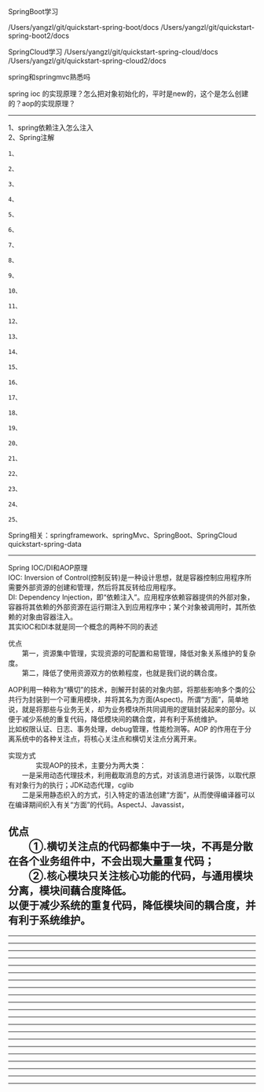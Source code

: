 SpringBoot学习

/Users/yangzl/git/quickstart-spring-boot/docs
/Users/yangzl/git/quickstart-spring-boot2/docs


SpringCloud学习
/Users/yangzl/git/quickstart-spring-cloud/docs
/Users/yangzl/git/quickstart-spring-cloud2/docs


spring和springmvc熟悉吗  
  
spring ioc 的实现原理？怎么把对象初始化的，平时是new的，这个是怎么创建的？aop的实现原理？  
  
  
  
---------------------------------------------------------------------------------------------------------------------  
1、spring依赖注入怎么注入  
2、Spring注解  
```  
1、  
```  
```  
2、  
```  
```  
3、  
```  
```  
4、  
```  
```  
5、  
```  
```  
6、  
```  
```  
7、  
```  
```  
8、  
```  
```  
9、  
```  
```  
10、  
```  
```  
11、  
```  
```  
12、  
```  
```  
13、  
```  
```  
14、  
```  
```  
15、  
```  
```  
16、  
```  
```  
17、  
```  
```  
18、  
```  
```  
19、  
```  
```  
20、  
```  
```  
21、  
```  
```  
22、  
```  
```  
23、  
```  
```  
24、  
```  
```  
25、  
```  
  
  
  
  
  
Spring相关：springframework、springMvc、SpringBoot、SpringCloud  
quickstart-spring-data  
  
  
  
  
---------------------------------------------------------------------------------------------------------------------  
Spring IOC/DI和AOP原理  
IOC: Inversion of Control(控制反转)是一种设计思想，就是容器控制应用程序所需要外部资源的创建和管理，然后将其反转给应用程序。  
DI: Dependency Injection，即“依赖注入”。应用程序依赖容器提供的外部对象，容器将其依赖的外部资源在运行期注入到应用程序中；某个对象被调用时，其所依赖的对象由容器注入。  
其实IOC和DI本就是同一个概念的两种不同的表述  
  
 优点  
　　第一，资源集中管理，实现资源的可配置和易管理，降低对象关系维护的复杂度。  
　　第二，降低了使用资源双方的依赖程度，也就是我们说的耦合度。  
  
AOP利用一种称为“横切”的技术，剖解开封装的对象内部，将那些影响多个类的公共行为封装到一个可重用模块，并将其名为方面(Aspect)。所谓“方面”，简单地说，就是将那些与业务无关，却为业务模块所共同调用的逻辑封装起来的部分。以便于减少系统的重复代码，降低模块间的耦合度，并有利于系统维护。  
比如权限认证、日志、事务处理，debug管理，性能检测等。AOP 的作用在于分离系统中的各种关注点，将核心关注点和横切关注点分离开来。  
  
实现方式  
　　　　实现AOP的技术，主要分为两大类：  
　　一是采用动态代理技术，利用截取消息的方式，对该消息进行装饰，以取代原有对象行为的执行；JDK动态代理，cglib  
　　二是采用静态织入的方式，引入特定的语法创建“方面”，从而使得编译器可以在编译期间织入有关“方面”的代码。AspectJ、Javassist，  
  
优点  
　　①.横切关注点的代码都集中于一块，不再是分散在各个业务组件中，不会出现大量重复代码；  
　　②.核心模块只关注核心功能的代码，与通用模块分离，模块间藕合度降低。  
以便于减少系统的重复代码，降低模块间的耦合度，并有利于系统维护。  
---------------------------------------------------------------------------------------------------------------------  
  
---------------------------------------------------------------------------------------------------------------------  
  
---------------------------------------------------------------------------------------------------------------------  
  
---------------------------------------------------------------------------------------------------------------------  
  
---------------------------------------------------------------------------------------------------------------------  
  
---------------------------------------------------------------------------------------------------------------------  
  
---------------------------------------------------------------------------------------------------------------------  
  
---------------------------------------------------------------------------------------------------------------------  
  
---------------------------------------------------------------------------------------------------------------------  
  
---------------------------------------------------------------------------------------------------------------------  
  
---------------------------------------------------------------------------------------------------------------------  
  
---------------------------------------------------------------------------------------------------------------------  
  
---------------------------------------------------------------------------------------------------------------------  
  
---------------------------------------------------------------------------------------------------------------------  
  
---------------------------------------------------------------------------------------------------------------------  
  
---------------------------------------------------------------------------------------------------------------------  
  
---------------------------------------------------------------------------------------------------------------------  
  
---------------------------------------------------------------------------------------------------------------------  
  
---------------------------------------------------------------------------------------------------------------------  
  
---------------------------------------------------------------------------------------------------------------------  
  
---------------------------------------------------------------------------------------------------------------------  
  
---------------------------------------------------------------------------------------------------------------------  
  
  
  
